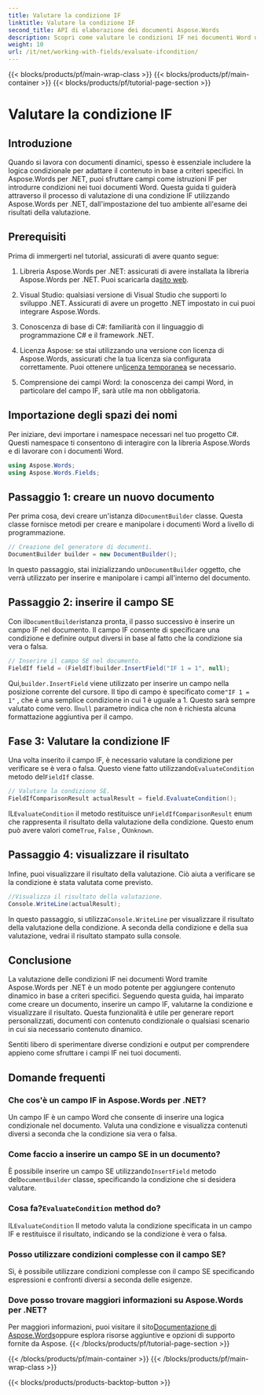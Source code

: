```yaml
---
title: Valutare la condizione IF
linktitle: Valutare la condizione IF
second_title: API di elaborazione dei documenti Aspose.Words
description: Scopri come valutare le condizioni IF nei documenti Word usando Aspose.Words per .NET. Questa guida passo passo riguarda l'inserimento, la valutazione e la visualizzazione dei risultati.
weight: 10
url: /it/net/working-with-fields/evaluate-ifcondition/
---
```


{{< blocks/products/pf/main-wrap-class >}}
{{< blocks/products/pf/main-container >}}
{{< blocks/products/pf/tutorial-page-section >}}

# Valutare la condizione IF

## Introduzione

Quando si lavora con documenti dinamici, spesso è essenziale includere la logica condizionale per adattare il contenuto in base a criteri specifici. In Aspose.Words per .NET, puoi sfruttare campi come istruzioni IF per introdurre condizioni nei tuoi documenti Word. Questa guida ti guiderà attraverso il processo di valutazione di una condizione IF utilizzando Aspose.Words per .NET, dall'impostazione del tuo ambiente all'esame dei risultati della valutazione.

## Prerequisiti

Prima di immergerti nel tutorial, assicurati di avere quanto segue:

1.  Libreria Aspose.Words per .NET: assicurati di avere installata la libreria Aspose.Words per .NET. Puoi scaricarla da[sito web](https://releases.aspose.com/words/net/).

2. Visual Studio: qualsiasi versione di Visual Studio che supporti lo sviluppo .NET. Assicurati di avere un progetto .NET impostato in cui puoi integrare Aspose.Words.

3. Conoscenza di base di C#: familiarità con il linguaggio di programmazione C# e il framework .NET.

4.  Licenza Aspose: se stai utilizzando una versione con licenza di Aspose.Words, assicurati che la tua licenza sia configurata correttamente. Puoi ottenere un[licenza temporanea](https://purchase.aspose.com/temporary-license/) se necessario.

5. Comprensione dei campi Word: la conoscenza dei campi Word, in particolare del campo IF, sarà utile ma non obbligatoria.

## Importazione degli spazi dei nomi

Per iniziare, devi importare i namespace necessari nel tuo progetto C#. Questi namespace ti consentono di interagire con la libreria Aspose.Words e di lavorare con i documenti Word.

```csharp
using Aspose.Words;
using Aspose.Words.Fields;
```

## Passaggio 1: creare un nuovo documento

 Per prima cosa, devi creare un'istanza di`DocumentBuilder` classe. Questa classe fornisce metodi per creare e manipolare i documenti Word a livello di programmazione.

```csharp
// Creazione del generatore di documenti.
DocumentBuilder builder = new DocumentBuilder();
```

 In questo passaggio, stai inizializzando un`DocumentBuilder` oggetto, che verrà utilizzato per inserire e manipolare i campi all'interno del documento.

## Passaggio 2: inserire il campo SE

 Con il`DocumentBuilder`istanza pronta, il passo successivo è inserire un campo IF nel documento. Il campo IF consente di specificare una condizione e definire output diversi in base al fatto che la condizione sia vera o falsa.

```csharp
// Inserire il campo SE nel documento.
FieldIf field = (FieldIf)builder.InsertField("IF 1 = 1", null);
```

 Qui,`builder.InsertField` viene utilizzato per inserire un campo nella posizione corrente del cursore. Il tipo di campo è specificato come`"IF 1 = 1"` , che è una semplice condizione in cui 1 è uguale a 1. Questo sarà sempre valutato come vero. Il`null` parametro indica che non è richiesta alcuna formattazione aggiuntiva per il campo.

## Fase 3: Valutare la condizione IF

 Una volta inserito il campo IF, è necessario valutare la condizione per verificare se è vera o falsa. Questo viene fatto utilizzando`EvaluateCondition` metodo del`FieldIf` classe.

```csharp
// Valutare la condizione SE.
FieldIfComparisonResult actualResult = field.EvaluateCondition();
```

 IL`EvaluateCondition` il metodo restituisce un`FieldIfComparisonResult` enum che rappresenta il risultato della valutazione della condizione. Questo enum può avere valori come`True`, `False` , O`Unknown`.

## Passaggio 4: visualizzare il risultato

Infine, puoi visualizzare il risultato della valutazione. Ciò aiuta a verificare se la condizione è stata valutata come previsto.

```csharp
//Visualizza il risultato della valutazione.
Console.WriteLine(actualResult);
```

 In questo passaggio, si utilizza`Console.WriteLine` per visualizzare il risultato della valutazione della condizione. A seconda della condizione e della sua valutazione, vedrai il risultato stampato sulla console.

## Conclusione

La valutazione delle condizioni IF nei documenti Word tramite Aspose.Words per .NET è un modo potente per aggiungere contenuto dinamico in base a criteri specifici. Seguendo questa guida, hai imparato come creare un documento, inserire un campo IF, valutarne la condizione e visualizzare il risultato. Questa funzionalità è utile per generare report personalizzati, documenti con contenuto condizionale o qualsiasi scenario in cui sia necessario contenuto dinamico.

Sentiti libero di sperimentare diverse condizioni e output per comprendere appieno come sfruttare i campi IF nei tuoi documenti.

## Domande frequenti

### Che cos'è un campo IF in Aspose.Words per .NET?
Un campo IF è un campo Word che consente di inserire una logica condizionale nel documento. Valuta una condizione e visualizza contenuti diversi a seconda che la condizione sia vera o falsa.

### Come faccio a inserire un campo SE in un documento?
 È possibile inserire un campo SE utilizzando`InsertField` metodo del`DocumentBuilder` classe, specificando la condizione che si desidera valutare.

###  Cosa fa?`EvaluateCondition` method do?
 IL`EvaluateCondition` Il metodo valuta la condizione specificata in un campo IF e restituisce il risultato, indicando se la condizione è vera o falsa.

### Posso utilizzare condizioni complesse con il campo SE?
Sì, è possibile utilizzare condizioni complesse con il campo SE specificando espressioni e confronti diversi a seconda delle esigenze.

### Dove posso trovare maggiori informazioni su Aspose.Words per .NET?
 Per maggiori informazioni, puoi visitare il sito[Documentazione di Aspose.Words](https://reference.aspose.com/words/net/)oppure esplora risorse aggiuntive e opzioni di supporto fornite da Aspose.
{{< /blocks/products/pf/tutorial-page-section >}}

{{< /blocks/products/pf/main-container >}}
{{< /blocks/products/pf/main-wrap-class >}}

{{< blocks/products/products-backtop-button >}}
